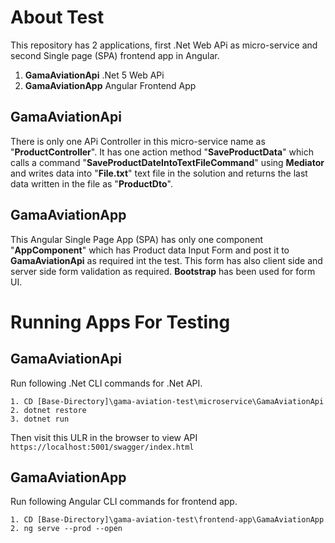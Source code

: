 # About Test

This repository has 2 applications, first .Net Web APi as micro-service and second Single page (SPA) frontend app in Angular.

1. __GamaAviationApi__ .Net 5 Web APi
2. __GamaAviationApp__ Angular Frontend App

## GamaAviationApi

There is only one APi Controller in this micro-service name as "__ProductController__". It has one action method "__SaveProductData__" which calls a command "__SaveProductDateIntoTextFileCommand__" using __Mediator__ and writes data into "__File.txt__" text file in the solution and returns the last data written in the file as "__ProductDto__".

## GamaAviationApp

This Angular Single Page App (SPA)  has only one component "__AppComponent__" which has Product data Input Form and post it to __GamaAviationApi__ as required int the test. This form has also client side and server side form validation as required. __Bootstrap__ has been used for form UI.

# Running Apps For Testing

## GamaAviationApi

Run following .Net CLI commands for .Net API.

```text
1. CD [Base-Directory]\gama-aviation-test\microservice\GamaAviationApi
2. dotnet restore
3. dotnet run
```

Then visit this ULR in the browser to view API ```https://localhost:5001/swagger/index.html```

## GamaAviationApp

Run following Angular CLI commands for frontend app.

```text
1. CD [Base-Directory]\gama-aviation-test\frontend-app\GamaAviationApp
2. ng serve --prod --open
```
